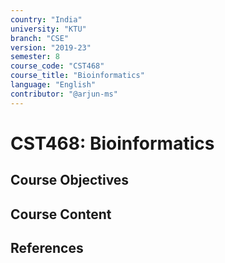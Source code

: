 ```yaml
---
country: "India"
university: "KTU"
branch: "CSE"
version: "2019-23"
semester: 8
course_code: "CST468"
course_title: "Bioinformatics"
language: "English"
contributor: "@arjun-ms"
---
```


# CST468: Bioinformatics

## Course Objectives
<!-- Add your objectives here -->

## Course Content
<!-- Add your syllabus content here -->

## References
<!-- Add reference books here -->
